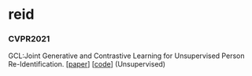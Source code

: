 # reid
### CVPR2021
GCL:Joint Generative and Contrastive Learning for Unsupervised Person Re-Identification. [[paper](https://arxiv.org/abs/2012.0907)] [[code](https://github.com/chenhao2345/GCL)] (Unsupervised)
